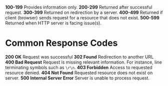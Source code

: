 **100-199** Provides information only.
**200-299** Returned after successful request.
**300-399** Returned on redirection by a server.
**400-499** Returned if client (browser) sends request for a resource that does not exist.
**500-599** Returned when HTTP server is facing issue(s).

# Common Response Codes

**200 OK** Request was successful
**302 Found** Redirection to another URL
**400 Bad Request** Request is missing relevant information. For instance, line terminating symbols such as `\r\n`.
**403 Forbidden** Access to requested resource denied.
**404 Not Found** Requested resource does not exist on server.
**500 Internal Server Error** Server is unable to process request.